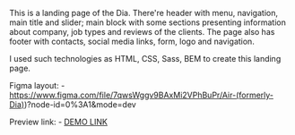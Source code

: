 This is a landing page of the Dia. There're header with menu, navigation, main title and slider; main block with some sections presenting information about company, job types and reviews of the clients. The page also has footer with contacts, social media links, form, logo and navigation.

I used such technologies as HTML, CSS, Sass, BEM to create this landing page.

Figma layout:
    - https://www.figma.com/file/7qwsWggv9BAxMi2VPhBuPr/Air-(formerly-Dia))?node-id=0%3A1&mode=dev

Preview link:
    - [DEMO LINK](https://yevheniikulish.github.io/dia/)
